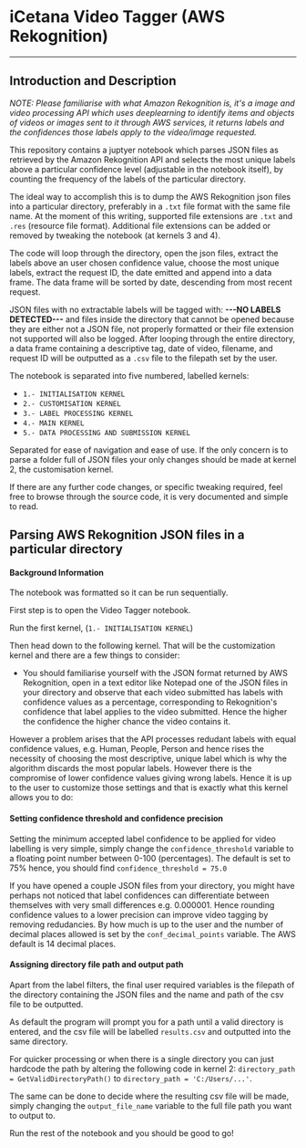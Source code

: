 # **iCetana Video Tagger (AWS Rekognition)**
___________________________________________________________________________________________________________________________________________


## Introduction and Description

_NOTE: Please familiarise with what Amazon Rekognition is, it's a image and video processing API which uses deeplearning to identify items and objects of videos or images sent to it through AWS services, it returns labels and the confidences those labels apply to the video/image requested._

  This repository contains a juptyer notebook which parses JSON files as retrieved by the Amazon Rekognition API and selects the most unique labels above a particular confidence level (adjustable in the notebook itself), by counting the frequency of the labels of the particular directory. 
  
  The ideal way to accomplish this is to dump the AWS Rekognition json files into a particular directory, preferably in a `.txt` file format with the same file name. At the moment of this writing, supported file extensions are `.txt` and `.res` (resource file format). Additional file extensions can be added or removed by tweaking the notebook (at kernels 3 and 4). 
  
  The code will loop through the directory, open the json files, extract the labels above an user chosen confidence value, choose the most unique labels, extract the request ID, the date emitted and append into a data frame. The data frame will be sorted by date, descending from most recent request.
  
  JSON files with no extractable labels will be tagged with: __---NO LABELS DETECTED---__ and files inside the directory that cannot be opened because they are either not a JSON file, not properly formatted or their file extension not supported will also be logged. After looping through the entire directory, a data frame containing a descriptive tag, date of video, filename, and request ID will be outputted as a `.csv` file to the filepath set by the user. 
  
  The notebook is separated into five numbered, labelled kernels: 
  
  - `1.- INITIALISATION KERNEL` 
  - `2.- CUSTOMISATION KERNEL` 
  - `3.- LABEL PROCESSING KERNEL`
  - `4.- MAIN KERNEL`
  - `5.- DATA PROCESSING AND SUBMISSION KERNEL`
  
  Separated for ease of navigation and ease of use. If the only concern is to parse a folder full of JSON files your only changes should be made at kernel 2, the customisation kernel. 
  
  If there are any further code changes, or specific tweaking required, feel free to browse through the source code, it is very documented and simple to read.
  
 ## Parsing AWS Rekognition JSON files in a particular directory
 
 #### Background Information
 The notebook was formatted so it can be run sequentially.
 
 First step is to open the Video Tagger notebook.
 
 Run the first kernel, (`1.- INITIALISATION KERNEL`)
 
 Then head down to the following kernel. That will be the customization kernel and there are a few things to consider: 
 
 - You should familiarise yourself with the JSON format returned by AWS Rekognition, open in a text editor like Notepad one of the JSON files in your directory and observe that each video submitted has labels with confidence values as a percentage, corresponding to Rekognition's confidence that label applies to the video submitted. Hence the higher the confidence the higher chance the video contains it.
  
  However a problem arises that the API processes redudant labels with equal confidence values, e.g. Human, People, Person and hence rises the necessity of choosing the most descriptive, unique label which is why the algorithm discards the most popular labels. However there is  the compromise of lower confidence values giving wrong labels. Hence it is up to the user to customize those settings and that is exactly what this kernel allows you to do: 
  
#### Setting confidence threshold and confidence precision  

Setting the minimum accepted label confidence to be applied for video labelling is very simple, simply change the `confidence_threshold` variable to a floating point number between 0-100 (percentages). The default is set to 75% hence, you should find `confidence_threshold = 75.0`

If you have opened a couple JSON files from your directory, you might have perhaps not noticed that label confidences can differentiate between themselves with very small differences e.g. 0.000001. Hence rounding confidence values to a lower precision can improve video tagging by removing redudancies. By how much is up to the user and the number of decimal places allowed is set by the `conf_decimal_points` variable. The AWS default is 14 decimal places. 

#### Assigning directory file path and output path

Apart from the label filters, the final user required variables is the filepath of the directory containing the JSON files and the name and path of the csv file to be outputted. 

As default the program will prompt you for a path until a valid directory is entered, and the csv file will be labelled `results.csv` and outputted into the same directory. 

For quicker processing or when there is a single directory you can just hardcode the path by altering the following code in kernel 2: 
`directory_path = GetValidDirectoryPath()` to `directory_path = 'C:/Users/...'`.

The same can be done to decide where the resulting csv file will be made, simply changing the `output_file_name` variable to the full file path you want to output to. 

Run the rest of the notebook and you should be good to go!

